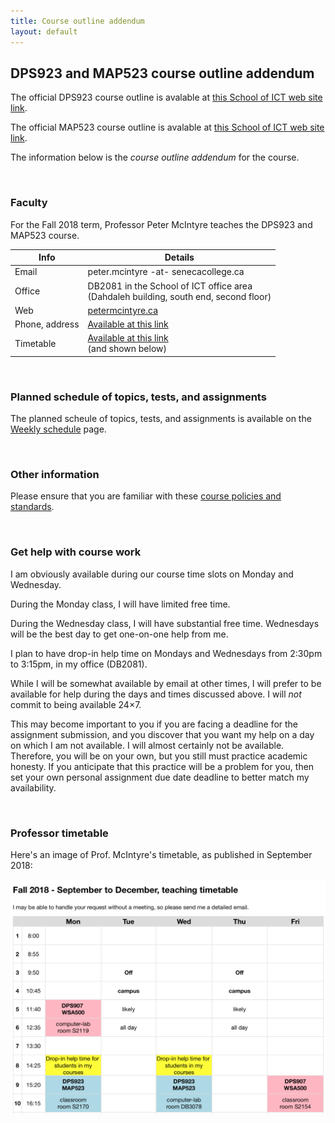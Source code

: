 ```yaml
---
title: Course outline addendum
layout: default
---
```


## DPS923 and MAP523 course outline addendum

The official DPS923 course outline is avalable at [this School of ICT web site link](https://ict.senecacollege.ca/course/dps923). 

The official MAP523 course outline is avalable at [this School of ICT web site link](https://ict.senecacollege.ca/course/map523). 

The information below is the *course outline addendum* for the course.

<br>

### Faculty

For the Fall 2018 term, Professor Peter McIntyre teaches the DPS923 and MAP523 course. 

Info | Details
--- | ---
Email | peter.mcintyre -at- senecacollege.ca
Office | DB2081 in the School of ICT office area<br>(Dahdaleh building, south end, second floor)
Web | [petermcintyre.ca](http://petermcintyre.ca)
Phone, address | [Available at this link](https://petermcintyre.com/welcome/contact/)
Timetable | [Available at this link](https://petermcintyre.com/welcome/timetable/)<br>(and shown below)

<br>

### Planned schedule of topics, tests, and assignments

The planned scheule of topics, tests, and assignments is available on the [Weekly schedule](weekly-schedule) page. 

<br>

### Other information

Please ensure that you are familiar with these [course policies and standards](https://dps923.github.io/fall2018/policies).

<br>

### Get help with course work

I am obviously available during our course time slots on Monday and Wednesday.

During the Monday class, I will have limited free time.

During the Wednesday class, I will have substantial free time. Wednesdays will be the best day to get one-on-one help from me.

I plan to have drop-in help time on Mondays and Wednesdays from 2:30pm to 3:15pm, in my office (DB2081).

While I will be somewhat available by email at other times, I will prefer to be available for help during the days and times discussed above. I will *not* commit to being available 24×7.

This may become important to you if you are facing a deadline for the assignment submission, and you discover that you want my help on a day on which I am not available. I will almost certainly not be available. Therefore, you will be on your own, but you still must practice academic honesty. If you anticipate that this practice will be a problem for you, then set your own personal assignment due date deadline to better match my availability.

<br>

### Professor timetable

Here's an image of Prof. McIntyre's timetable, as published in September 2018:

![Timetable](media/mcintyre-timetable-v1.png)

<br>
